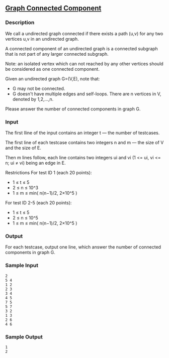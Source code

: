 ## [Graph Connected Component](http://adalab.cs.nthu.edu.tw/contest/48/problem/5-1)
### Description

We call a undirected graph connected if there exists a path (u,v) for any two vertices u,v in an undirected graph.

A connected component of an undirected graph is a connected subgraph that is not part of any larger connected subgraph.

Note: an isolated vertex which can not reached by any other vertices should be considered as one connected component.

Given an undirected graph G=(V,E), note that:

* G may not be connected.
* G doesn't have multiple edges and self-loops.
There are n vertices in V, denoted by 1,2,...,n.

Please answer the number of connected components in graph G.

### Input

The first lline of the input contains an integer t — the number of testcases.

The first line of each testcase contains two integers n and m — the size of V and the size of E.

Then m lines follow, each line contains two integers ui and vi (1 <= ui, vi <= n; ui ≠ vi) being an edge in E.

Restrictions
For test ID 1 (each 20 points):
* 1 ≤ t ≤ 5
* 2 ≤ n ≤ 10^3
* 1 ≤ m ≤ min( n(n−1)/2, 2×10^5 )

For test ID 2-5 (each 20 points):
* 1 ≤ t ≤ 5
* 2 ≤ n ≤ 10^5
* 1 ≤ m ≤ min( n(n−1)/2, 2×10^5 )

### Output
For each testcase, output one line, which answer the number of connected components in graph G.

### Sample Input

```
2
5 4
1 2
2 3
3 4
4 5
7 5
5 7
3 2
1 3
2 6
4 6
```

### Sample Output
```
1
2
```